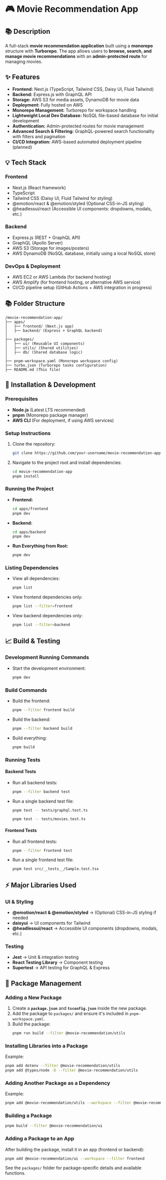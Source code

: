 # 🎮 Movie Recommendation App

## 📚 Description
A full-stack **movie recommendation application** built using a **monorepo** structure with **Turborepo**. The app allows users to **browse, search, and manage movie recommendations** with an **admin-protected route** for managing movies.

## ✨ Features
- **Frontend:** Next.js (TypeScript, Tailwind CSS, Daisy UI, Fluid Tailwind)
- **Backend:** Express.js with GraphQL API
- **Storage:** AWS S3 for media assets, DynamoDB for movie data
- **Deployment:** Fully hosted on AWS
- **Monorepo Management:** Turborepo for workspace handling
- **Lightweight Local Dev Database:** NoSQL file-based database for initial development
- **Authentication:** Admin-protected routes for movie management
- **Advanced Search & Filtering:** GraphQL-powered search functionality with filters and pagination
- **CI/CD Integration:** AWS-based automated deployment pipeline (planned)

## 💡 Tech Stack
### Frontend
- Next.js (React framework)
- TypeScript
- Tailwind CSS (Daisy UI, Fluid Tailwind for styling)
- @emotion/react & @emotion/styled (Optional CSS-in-JS styling)
- @headlessui/react (Accessible UI components: dropdowns, modals, etc.)

### Backend
- Express.js (REST + GraphQL API)
- GraphQL (Apollo Server)
- AWS S3 (Storage for images/posters)
- AWS DynamoDB (NoSQL database, initially using a local NoSQL store)

### DevOps & Deployment
- AWS EC2 or AWS Lambda (for backend hosting)
- AWS Amplify (for frontend hosting, or alternative AWS service)
- CI/CD pipeline setup (GitHub Actions + AWS integration in progress)

## 📚 Folder Structure
```
/movie-recommendation-app/
├── apps/
│   ├── frontend/ (Next.js app)
│   ├── backend/ (Express + GraphQL backend)
│
├── packages/
│   ├── ui/ (Reusable UI components)
│   ├── utils/ (Shared utilities)
│   ├── db/ (Shared database logic)
│
├── pnpm-workspace.yaml (Monorepo workspace config)
├── turbo.json (Turborepo tasks configuration)
├── README.md (This file)
```

## 🔧 Installation & Development
### Prerequisites
- **Node.js** (Latest LTS recommended)
- **pnpm** (Monorepo package manager)
- **AWS CLI** (For deployment, if using AWS services)

### Setup Instructions
1. Clone the repository:
   ```sh
   git clone https://github.com/your-username/movie-recommendation-app.git
   ```
2. Navigate to the project root and install dependencies:
   ```sh
   cd movie-recommendation-app
   pnpm install
   ```

### Running the Project
- **Frontend:**
  ```sh
  cd apps/frontend
  pnpm dev
  ```
- **Backend:**
  ```sh
  cd apps/backend
  pnpm dev
  ```
- **Run Everything from Root:**
  ```sh
  pnpm dev
  ```

### Listing Dependencies
- View all dependencies:
  ```sh
  pnpm list
  ```
- View frontend dependencies only:
  ```sh
  pnpm list --filter=frontend
  ```
- View backend dependencies only:
  ```sh
  pnpm list --filter=backend
  ```

## 📈 Build & Testing
### Development Running Commands
- Start the development environment:
  ```sh
  pnpm dev
  ```

### Build Commands
- Build the frontend:
  ```sh
  pnpm --filter frontend build
  ```
- Build the backend:
  ```sh
  pnpm --filter backend build
  ```
- Build everything:
  ```sh
  pnpm build
  ```

### Running Tests
#### Backend Tests
- Run all backend tests:
  ```sh
  pnpm --filter backend test
  ```
- Run a single backend test file:
  ```sh
  pnpm test -- tests/graphql.test.ts
  ```
  ```sh
  pnpm test -- tests/movies.test.ts
  ```

#### Frontend Tests
- Run all frontend tests:
  ```sh
  pnpm --filter frontend test
  ```
- Run a single frontend test file:
  ```sh
  pnpm test src/__tests__/Sample.test.tsx
  ```

## ⚡ Major Libraries Used
### UI & Styling
- **@emotion/react & @emotion/styled** → (Optional) CSS-in-JS styling if needed
- **daisyui** → UI components for Tailwind
- **@headlessui/react** → Accessible UI components (dropdowns, modals, etc.)

### Testing
- **Jest** → Unit & integration testing
- **React Testing Library** → Component testing
- **Supertest** → API testing for GraphQL & Express

## 🐂 Package Management
### Adding a New Package
1. Create a **`package.json`** and **`tsconfig.json`** inside the new package.
2. Add the package to `packages/` and ensure it's included in `pnpm-workspace.yaml`.
3. Build the package:
   ```sh
   pnpm run build --filter @movie-recommendation/utils
   ```

### Installing Libraries into a Package
Example:
```sh
pnpm add dotenv --filter @movie-recommendation/utils
pnpm add @types/node -D --filter @movie-recommendation/utils
```

### Adding Another Package as a Dependency
Example:
```sh
pnpm add @movie-recommendation/utils --workspace --filter @movie-recommendation/ui
```

### Building a Package
```sh
pnpm build --filter @movie-recommendation/ui
```

### Adding a Package to an App
After building the package, install it in an app (frontend or backend):
```sh
pnpm add @movie-recommendation/ui --workspace --filter frontend
```

See the `packages/` folder for package-specific details and available functions.

